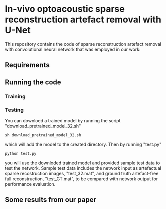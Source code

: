 # In-vivo optoacoustic sparse reconstruction artefact removal with U-Net 

This repository contains the code of sparse reconstruction artefact removal with convolutional neural network that was employed in our work:

## Requirements


## Running the code

### Training


### Testing

You can downloed a trained model by running the script "download_pretrained_model_32.sh" 
```
sh download_pretrained_model_32.sh
```
which will add the model to the created directory.
Then by running "test.py" 
```
python test.py
```
you will use the downloded trained model and provided sample test data to test the network. Sample test data includes the
network input as artefactual sparse recostruction images, "test_32.mat", and ground truth artefact-free full reconstruction, "test_GT.mat", to be compared with network 
output for performance evaluation.

## Some results from our paper
